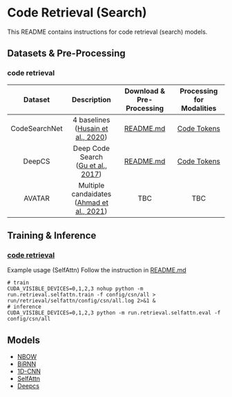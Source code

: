# Code Retrieval (Search)

This README contains instructions for code retrieval (search) models.



## Datasets & Pre-Processing

### code retrieval
| Dataset | Description | Download & Pre-Processing | Processing for Modalities |
|:-------:|:-----------:|:-------------------------:|:------------:|
| CodeSearchNet  |  4 baselines <br> ([Husain et al., 2020](https://arxiv.org/abs/1909.09436))   |  [README.md](dataset/codesearchnet/README.md)     |  [Code Tokens](dataset/codesearchnet/retrieval/README.md) <br>  |
| DeepCS  |  Deep Code Search <br> ([Gu et al., 2017](https://dl.acm.org/doi/10.1145/3180155.3180167))   |  [README.md](dataset/deepcs/README.md)     |  [Code Tokens](dataset/deepcs/README.md) <br>  |
|  AVATAR   |  Multiple candaidates  <br> ([Ahmad et al., 2021](https://arxiv.org/abs/2108.11590))  |    TBC       |   TBC    |

## Training & Inference

### [code retrieval](run/summarization)
Example usage (SelfAttn)
Follow the instruction in [README.md](run/retrieval/selfattn/README.md)
```shell
# train
CUDA_VISIBLE_DEVICES=0,1,2,3 nohup python -m run.retrieval.selfattn.train -f config/csn/all > run/retrieval/selfattn/config/csn/all.log 2>&1 &
# inference
CUDA_VISIBLE_DEVICES=0,1,2,3 python -m run.retrieval.selfattn.eval -f config/csn/all
```

## Models
- [NBOW](ncc/models/retrieval/nbow.py)
- [BiRNN](ncc/models/retrieval/birnn.py)
- [1D-CNN](ncc/models/retrieval/birnn.py)
- [SelfAttn](ncc/models/retrieval/self_attn.py)
- [Deepcs](ncc/models/retrieval/deepcs.py)